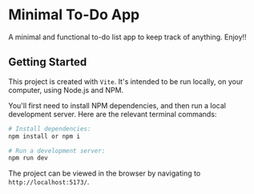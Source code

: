 # Minimal To-Do App

A minimal and functional to-do list app to keep track of anything. Enjoy!!

## Getting Started

This project is created with `Vite`. It's intended to be run locally, on your computer, using Node.js and NPM.

You'll first need to install NPM dependencies, and then run a local development server. Here are the relevant terminal commands:

```bash
# Install dependencies:
npm install or npm i

# Run a development server:
npm run dev
```

The project can be viewed in the browser by navigating to `http://localhost:5173/`.
